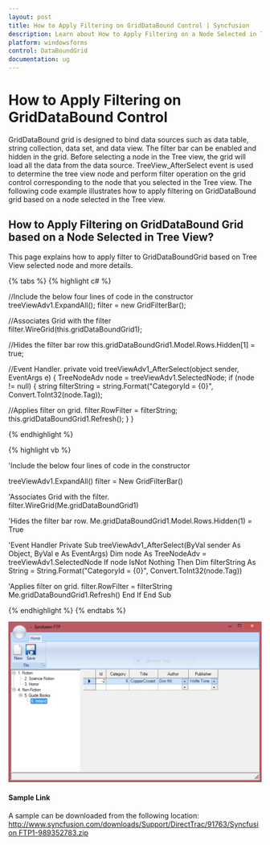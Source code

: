 ```yaml
---
layout: post
title: How to Apply Filtering on GridDataBound Control | Syncfusion
description: Learn about How to Apply Filtering on a Node Selected in Tree View in Windows Forms GridDataBoundGrid and more details.
platform: windowsforms
control: DataBoundGrid
documentation: ug
---
```


# How to Apply Filtering on GridDataBound Control

GridDataBound grid is designed to bind data sources such as data table, string collection, data set, and data view. The filter bar can be enabled and hidden in the grid. Before selecting a node in the Tree view, the grid will load all the data from the data source. TreeView_AfterSelect event is used to determine the tree view node and perform filter operation on the grid control corresponding to the node that you selected in the Tree view. The following code example illustrates how to apply filtering on GridDataBound grid based on a node selected in the Tree view.

## How to Apply Filtering on GridDataBound Grid based on a Node Selected in Tree View?

This page explains how to apply filter to GridDataBoundGrid based on Tree View selected node and more details.

{% tabs %}
{% highlight c# %}

//Include the below four lines of code in the constructor
treeViewAdv1.ExpandAll();
filter = new GridFilterBar();

//Associates Grid with the filter            
filter.WireGrid(this.gridDataBoundGrid1);   

//Hides the filter bar row
this.gridDataBoundGrid1.Model.Rows.Hidden[1] = true;  

//Event Handler.
private void treeViewAdv1_AfterSelect(object sender, EventArgs e)
{
    TreeNodeAdv node = treeViewAdv1.SelectedNode;
    if (node != null)
    {
        string filterString = string.Format("CategoryId = {0}",          Convert.ToInt32(node.Tag));

//Applies filter on grid.
filter.RowFilter = filterString;      
this.gridDataBoundGrid1.Refresh();
     }
}

{% endhighlight %}

{% highlight vb %}

'Include the below four lines of code in the constructor



treeViewAdv1.ExpandAll()
filter = New GridFilterBar()

'Associates Grid with the filter.            
filter.WireGrid(Me.gridDataBoundGrid1)

'Hides the filter bar row.
Me.gridDataBoundGrid1.Model.Rows.Hidden(1) = True

'Event Handler
Private Sub treeViewAdv1_AfterSelect(ByVal sender As Object, ByVal e As EventArgs)
Dim node As TreeNodeAdv = treeViewAdv1.SelectedNode
If node IsNot Nothing Then
Dim filterString As String = String.Format("CategoryId = {0}", Convert.ToInt32(node.Tag))

'Applies filter on grid.
filter.RowFilter = filterString
Me.gridDataBoundGrid1.Refresh()
End If
End Sub

{% endhighlight %}
{% endtabs %}


![How-to-Apply-Filtering-on-GridDataBound-Grid-based_img1](How-to-Apply-Filtering-on-GridDataBound-Grid-based_images/How-to-Apply-Filtering-on-GridDataBound-Grid-based_img1.png)



#### Sample Link

A sample can be downloaded from the following location: [http://www.syncfusion.com/downloads/Support/DirectTrac/91763/Syncfusion FTP1-989352783.zip](http://www.syncfusion.com/downloads/Support/DirectTrac/91763/Syncfusion%20FTP1-989352783.zip)


